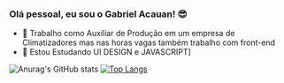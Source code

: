 ### Olá pessoal, eu sou o Gabriel Acauan! 😎

- 🔭 Trabalho como Auxiliar de Produção em um empresa de Climatizadores mas nas horas vagas também trabalho com front-end 
- 🌱 Estou Estudando UI DESIGN e JAVASCRIPT]

![Anurag's GitHub stats](https://github-readme-stats.vercel.app/api?username=GabrielAcauan&show_icons=true&theme=radical)
[![Top Langs](https://github-readme-stats.vercel.app/api/top-langs/?username=GabrielAcauan&layout=compact)](https://github.com/anuraghazra/github-readme-stats)
